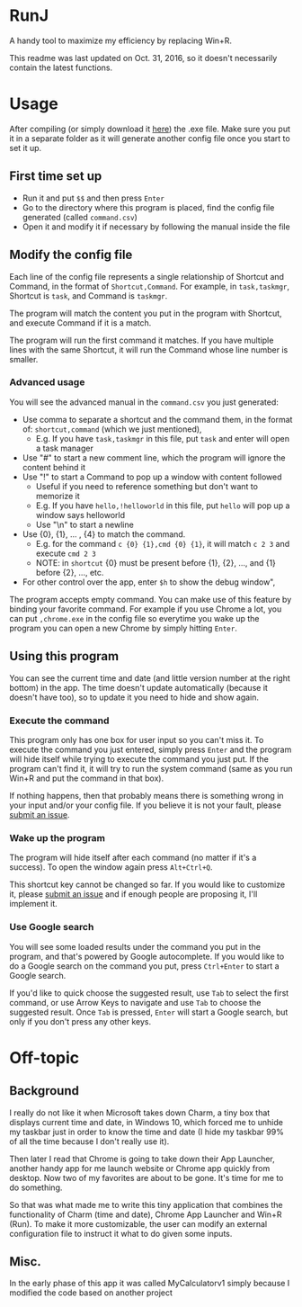 # RunJ
A handy tool to maximize my efficiency by replacing Win+R.

This readme was last updated on Oct. 31, 2016, so it doesn't necessarily contain the latest functions.


# Usage
After compiling (or simply download it [here](https://github.com/AnoXDD/RunJ/raw/master/RunJ/bin/Release/RunJ.exe)) the .exe file. Make sure you put it in a separate folder as it will generate another config file once you start to set it up.

## First time set up

* Run it and put `$$` and then press `Enter`
* Go to the directory where this program is placed, find the config file generated (called `command.csv`)
* Open it and modify it if necessary by following the manual inside the file

## Modify the config file

Each line of the config file represents a single relationship of Shortcut and Command, in the format of `Shortcut,Command`. For example, in `task,taskmgr`, Shortcut is `task`, and Command is `taskmgr`.

The program will match the content you put in the program with Shortcut, and execute Command if it is a match.

The program will run the first command it matches. If you have multiple lines with the same Shortcut, it will run the Command whose line number is smaller.

### Advanced usage

You will see the advanced manual in the `command.csv` you just generated:

* Use comma to separate a shortcut and the command them, in the format of: `shortcut,command` (which we just mentioned),
  * E.g. If you have `task,taskmgr` in this file, put `task` and enter will open a task manager
* Use "#" to start a new comment line, which the program will ignore the content behind it
* Use "!" to start a Command to pop up a window with content followed
  * Useful if you need to reference something but don't want to memorize it
  * E.g. If you have `hello,!helloworld` in this file, put `hello` will pop up a window says helloworld
  * Use "\n" to start a newline
* Use {0}, {1}, ... , {4} to match the command. 
  * E.g. for the command `c {0} {1},cmd {0} {1}`,
    it will match `c 2 3` and execute `cmd 2 3`
  * NOTE: in `shortcut` {0} must be present before {1}, {2}, ..., and {1} before {2}, ..., etc. 
* For other control over the app, enter `$h` to show the debug window",

The program accepts empty command. You can make use of this feature by binding your favorite command. For example if you use Chrome a lot, you can put `,chrome.exe` in the config file so everytime you wake up the program you can open a new Chrome by simply hitting `Enter`.

## Using this program

You can see the current time and date (and little version number at the right bottom) in the app. The time doesn't update automatically (because it doesn't have too), so to update it you need to hide and show again. 

### Execute the command
This program only has one box for user input so you can't miss it. To execute the command you just entered, simply press `Enter` and the program will hide itself while trying to execute the command you just put. If the program can't find it, it will try to run the system command (same as you run Win+R and put the command in that box). 

If nothing happens, then that probably means there is something wrong in your input and/or your config file. If you believe it is not your fault, please [submit an issue](https://github.com/AnoXDD/RunJ/issues).

### Wake up the program
The program will hide itself after each command (no matter if it's a success). To open the window again press `Alt+Ctrl+Q`.

This shortcut key cannot be changed so far. If you would like to customize it, please [submit an issue](https://github.com/AnoXDD/RunJ/issues) and if enough people are proposing it, I'll implement it. 

### Use Google search
You will see some loaded results under the command you put in the program, and that's powered by Google autocomplete. If you would like to do a Google search on the command you put, press `Ctrl+Enter` to start a Google search.

If you'd like to quick choose the suggested result, use `Tab` to select the first command, or use Arrow Keys to navigate and use `Tab` to choose the suggested result. Once `Tab` is pressed, `Enter` will start a Google search, but only if you don't press any other keys. 

# Off-topic

## Background
I really do not like it when Microsoft takes down Charm, a tiny box that displays current time and date, in Windows 10, which forced me to unhide my taskbar just in order to know the time and date (I hide my taskbar 99% of all the time because I don't really use it).

Then later I read that Chrome is going to take down their App Launcher, another handy app for me launch website or Chrome app quickly from desktop. Now two of my favorites are about to be gone. It's time for me to do something. 

So that was what made me to write this tiny application that combines the functionality of Charm (time and date), Chrome App Launcher and Win+R (Run). To make it more customizable, the user can modify an external configuration file to instruct it what to do given some inputs. 


## Misc. 

In the early phase of this app it was called MyCalculatorv1 simply because I modified the code based on another project
